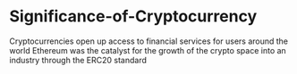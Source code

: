 # Significance-of-Cryptocurrency
Cryptocurrencies open up access to financial services for users around the world Ethereum was the catalyst for the growth of the crypto space into an industry through the ERC20 standard
